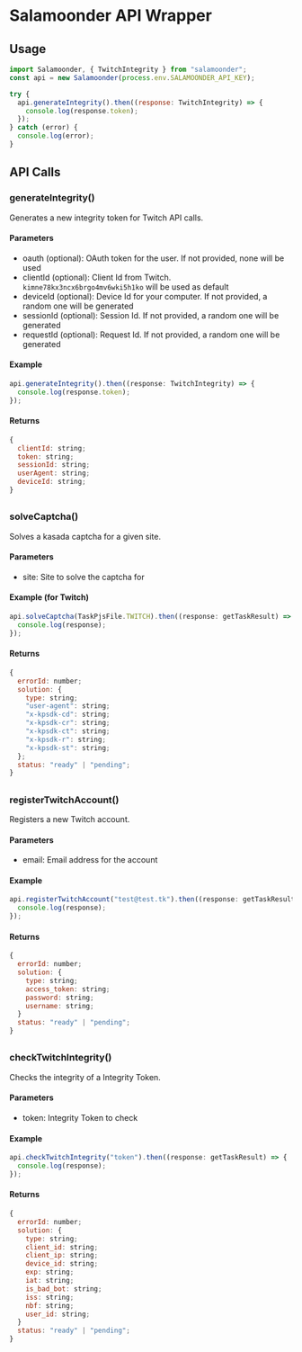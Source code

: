 # Salamoonder API Wrapper

## Usage

```js
import Salamoonder, { TwitchIntegrity } from "salamoonder";
const api = new Salamoonder(process.env.SALAMOONDER_API_KEY);

try {
  api.generateIntegrity().then((response: TwitchIntegrity) => {
    console.log(response.token);
  });
} catch (error) {
  console.log(error);
}
```

## API Calls

### generateIntegrity()

Generates a new integrity token for Twitch API calls.

#### Parameters

- oauth (optional): OAuth token for the user. If not provided, none will be used
- clientId (optional): Client Id from Twitch. `kimne78kx3ncx6brgo4mv6wki5h1ko` will be used as default
- deviceId (optional): Device Id for your computer. If not provided, a random one will be generated
- sessionId (optional): Session Id. If not provided, a random one will be generated
- requestId (optional): Request Id. If not provided, a random one will be generated

#### Example

```js
api.generateIntegrity().then((response: TwitchIntegrity) => {
  console.log(response.token);
});
```

#### Returns

```js
{
  clientId: string;
  token: string;
  sessionId: string;
  userAgent: string;
  deviceId: string;
}
```

##

### solveCaptcha()

Solves a kasada captcha for a given site.

#### Parameters

- site: Site to solve the captcha for

#### Example (for Twitch)

```js
api.solveCaptcha(TaskPjsFile.TWITCH).then((response: getTaskResult) => {
  console.log(response);
});
```

#### Returns

```js
{
  errorId: number;
  solution: {
    type: string;
    "user-agent": string;
    "x-kpsdk-cd": string;
    "x-kpsdk-cr": string;
    "x-kpsdk-ct": string;
    "x-kpsdk-r": string;
    "x-kpsdk-st": string;
  };
  status: "ready" | "pending";
}
```

##

### registerTwitchAccount()

Registers a new Twitch account.

#### Parameters

- email: Email address for the account

#### Example

```js
api.registerTwitchAccount("test@test.tk").then((response: getTaskResult) => {
  console.log(response);
});
```

#### Returns

```js
{
  errorId: number;
  solution: {
    type: string;
    access_token: string;
    password: string;
    username: string;
  }
  status: "ready" | "pending";
}
```

##

### checkTwitchIntegrity()

Checks the integrity of a Integrity Token.

#### Parameters

- token: Integrity Token to check

#### Example

```js
api.checkTwitchIntegrity("token").then((response: getTaskResult) => {
  console.log(response);
});
```

#### Returns

```js
{
  errorId: number;
  solution: {
    type: string;
    client_id: string;
    client_ip: string;
    device_id: string;
    exp: string;
    iat: string;
    is_bad_bot: string;
    iss: string;
    nbf: string;
    user_id: string;
  }
  status: "ready" | "pending";
}
```
